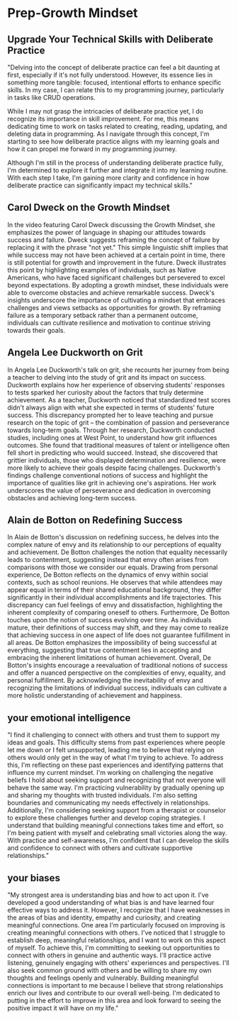 # Prep-Growth Mindset

## Upgrade Your Technical Skills with Deliberate Practice

"Delving into the concept of deliberate practice can feel a bit daunting at first, especially if it's not fully understood. However, its essence lies in something more tangible: focused, intentional efforts to enhance specific skills. In my case, I can relate this to my programming journey, particularly in tasks like CRUD operations.

While I may not grasp the intricacies of deliberate practice yet, I do recognize its importance in skill improvement. For me, this means dedicating time to work on tasks related to creating, reading, updating, and deleting data in programming. As I navigate through this concept, I'm starting to see how deliberate practice aligns with my learning goals and how it can propel me forward in my programming journey.

Although I'm still in the process of understanding deliberate practice fully, I'm determined to explore it further and integrate it into my learning routine. With each step I take, I'm gaining more clarity and confidence in how deliberate practice can significantly impact my technical skills."

## Carol Dweck on the Growth Mindset

In the video featuring Carol Dweck discussing the Growth Mindset, she emphasizes the power of language in shaping our attitudes towards success and failure. Dweck suggests reframing the concept of failure by replacing it with the phrase "not yet." This simple linguistic shift implies that while success may not have been achieved at a certain point in time, there is still potential for growth and improvement in the future.
Dweck illustrates this point by highlighting examples of individuals, such as Native Americans, who have faced significant challenges but persevered to excel beyond expectations. By adopting a growth mindset, these individuals were able to overcome obstacles and achieve remarkable success.
Dweck's insights underscore the importance of cultivating a mindset that embraces challenges and views setbacks as opportunities for growth. By reframing failure as a temporary setback rather than a permanent outcome, individuals can cultivate resilience and motivation to continue striving towards their goals.

## Angela Lee Duckworth on Grit

In Angela Lee Duckworth's talk on grit, she recounts her journey from being a teacher to delving into the study of grit and its impact on success. Duckworth explains how her experience of observing students' responses to tests sparked her curiosity about the factors that truly determine achievement.
As a teacher, Duckworth noticed that standardized test scores didn't always align with what she expected in terms of students' future success. This discrepancy prompted her to leave teaching and pursue research on the topic of grit – the combination of passion and perseverance towards long-term goals.
Through her research, Duckworth conducted studies, including ones at West Point, to understand how grit influences outcomes. She found that traditional measures of talent or intelligence often fell short in predicting who would succeed. Instead, she discovered that grittier individuals, those who displayed determination and resilience, were more likely to achieve their goals despite facing challenges.
Duckworth's findings challenge conventional notions of success and highlight the importance of qualities like grit in achieving one's aspirations. Her work underscores the value of perseverance and dedication in overcoming obstacles and achieving long-term success.

## Alain de Botton on Redefining Success

In Alain de Botton's discussion on redefining success, he delves into the complex nature of envy and its relationship to our perceptions of equality and achievement. De Botton challenges the notion that equality necessarily leads to contentment, suggesting instead that envy often arises from comparisons with those we consider our equals.
Drawing from personal experience, De Botton reflects on the dynamics of envy within social contexts, such as school reunions. He observes that while attendees may appear equal in terms of their shared educational background, they differ significantly in their individual accomplishments and life trajectories. This discrepancy can fuel feelings of envy and dissatisfaction, highlighting the inherent complexity of comparing oneself to others.
Furthermore, De Botton touches upon the notion of success evolving over time. As individuals mature, their definitions of success may shift, and they may come to realize that achieving success in one aspect of life does not guarantee fulfillment in all areas. De Botton emphasizes the impossibility of being successful at everything, suggesting that true contentment lies in accepting and embracing the inherent limitations of human achievement.
Overall, De Botton's insights encourage a reevaluation of traditional notions of success and offer a nuanced perspective on the complexities of envy, equality, and personal fulfillment. By acknowledging the inevitability of envy and recognizing the limitations of individual success, individuals can cultivate a more holistic understanding of achievement and happiness.

## your emotional intelligence

"I find it challenging to connect with others and trust them to support my ideas and goals. This difficulty stems from past experiences where people let me down or I felt unsupported, leading me to believe that relying on others would only get in the way of what I'm trying to achieve.
To address this, I'm reflecting on these past experiences and identifying patterns that influence my current mindset. I'm working on challenging the negative beliefs I hold about seeking support and recognizing that not everyone will behave the same way.
I'm practicing vulnerability by gradually opening up and sharing my thoughts with trusted individuals. I'm also setting boundaries and communicating my needs effectively in relationships. Additionally, I'm considering seeking support from a therapist or counselor to explore these challenges further and develop coping strategies.
I understand that building meaningful connections takes time and effort, so I'm being patient with myself and celebrating small victories along the way. With practice and self-awareness, I'm confident that I can develop the skills and confidence to connect with others and cultivate supportive relationships."

## your biases

"My strongest area is understanding bias and how to act upon it. I've developed a good understanding of what bias is and have learned four effective ways to address it. However, I recognize that I have weaknesses in the areas of bias and identity, empathy and curiosity, and creating meaningful connections.
One area I'm particularly focused on improving is creating meaningful connections with others. I've noticed that I struggle to establish deep, meaningful relationships, and I want to work on this aspect of myself.
To achieve this, I'm committing to seeking out opportunities to connect with others in genuine and authentic ways. I'll practice active listening, genuinely engaging with others' experiences and perspectives. I'll also seek common ground with others and be willing to share my own thoughts and feelings openly and vulnerably.
Building meaningful connections is important to me because I believe that strong relationships enrich our lives and contribute to our overall well-being. I'm dedicated to putting in the effort to improve in this area and look forward to seeing the positive impact it will have on my life."

